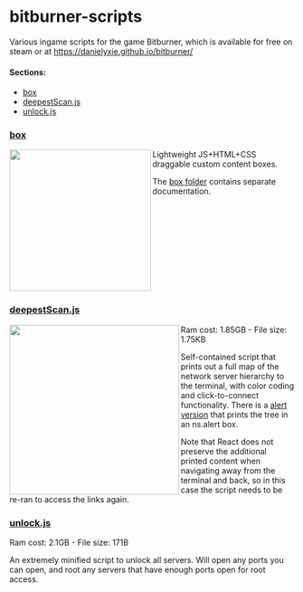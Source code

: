 # bitburner-scripts
Various ingame scripts for the game Bitburner, which is available for free on steam or at https://danielyxie.github.io/bitburner/

#### Sections:
- [box](#box)
- [deepestScan.js](#deepestscanjs)
- [unlock.js](#unlockjs)

### [box](box)
<img src=https://user-images.githubusercontent.com/84951833/150685207-26819230-348d-40ce-aeb6-3d987b8a94d2.png width=250px align=left>Lightweight JS+HTML+CSS draggable custom content boxes. 

The [box folder](box) contains separate documentation.<br clear=both> 
### [deepestScan.js](deepestScan.js)
<img src=https://user-images.githubusercontent.com/84951833/150685593-772866e3-8386-4f0e-a5bb-5a78ebf36a76.png height=300px align=left>Ram cost: 1.85GB - File size: 1.75KB
 
Self-contained script that prints out a full map of the network server hierarchy to the terminal, with color coding and click-to-connect functionality. There is a [alert version](deepestScan-alert.js) that prints the tree in an ns.alert box.

Note that React does not preserve the additional printed content when navigating away from the terminal and back, so in this case the script needs to be re-ran to access the links again.<br clear=both>
### [unlock.js](unlock.js)
Ram cost: 2.1GB - File size: 171B

An extremely minified script to unlock all servers. Will open any ports you can open, and root any servers that have enough ports open for root access.
